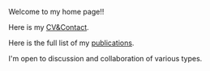 Welcome to my home page!!

Here is my [CV&Contact](_pages/cv.md).

Here is the full list of my [publications](_pages/publications.md).

I'm open to discussion and collaboration of various types.

